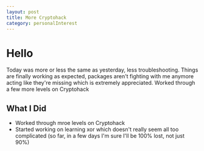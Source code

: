 ```yaml
---
layout: post
title: More Cryptohack
category: personalInterest
---
```


# Hello
Today was more or less the same as yesterday, less troubleshooting. Things are finally working as expected, packages aren't fighting with me anymore acting like they're missing which is extremely appreciated. Worked through a few more levels on Cryptohack

## What I Did
- Worked through mroe levels on Cryptohack
- Started working on learning xor which doesn't really seem all too complicated (so far, in a few days I'm sure I'll be 100% lost, not just 90%)